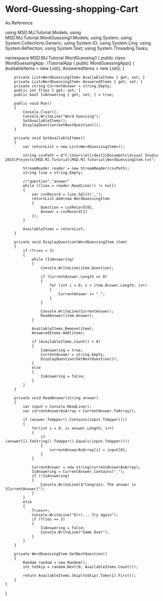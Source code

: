 # Word-Guessing-shopping-Cart
As Reference


using MSD.MJ.Tutorial.Models;
using MSD.MJ.Tutorial.WordGuessing1.Models;
using System;
using System.Collections.Generic;
using System.IO;
using System.Linq;
using System.Reflection;
using System.Text;
using System.Threading.Tasks;


namespace MSD.MJ.Tutorial.WordGuessing1
{
    public class WordGuessingApp : ITutorialApp
    {
        public WordGuessingApp()
        {
            AvailableItems = new List<WordGuessingItem>();
            AnsweredItems = new List<WordGuessingItem>();
        }

        private List<WordGuessingItem> AvailableItems { get; set; }
        private List<WordGuessingItem> AnsweredItems { get; set; }
        private string CurrentAnswer = string.Empty;
        public int Tries { get; set; }
        public bool IsAnswering { get; set; } = true;

        public void Run()
        {
            Console.Clear();
            Console.WriteLine("Word Guessing");
            SetAvailableItems();
            DisplayQuestion(GetNextQuestion());
        }

        private void SetAvailableItems()
        {
            var returnList = new List<WordGuessingItem>();

            string csvPath = @"C:\Users\mllrdev11\Documents\Visual Studio 2015\Projects\MSD.MJ.Tutorial\MSD.MJ.Tutorial\WordGuessingItem.txt";

            StreamReader reader = new StreamReader(csvPath);
            string line = string.Empty;

            //"question","answer"
            while ((line = reader.ReadLine()) != null)
            {
                var csvRecord = line.Split(',');
                returnList.Add(new WordGuessingItem
                {
                    Question = csvRecord[0],
                    Answer = csvRecord[1]
                });
            }

            AvailableItems = returnList;
        }

        private void DisplayQuestion(WordGuessingItem item)
        {
            if (Tries < 3)
            {
                while (IsAnswering)
                {
                    Console.WriteLine(item.Question);

                    if (CurrentAnswer.Length == 0)
                    {
                        for (int i = 0; i < item.Answer.Length; i++)
                        {
                            CurrentAnswer += "_";
                        }
                    }

                    Console.WriteLine(CurrentAnswer);
                    ReadAnswer(item.Answer);
                }

                AvailableItems.Remove(item);
                AnsweredItems.Add(item);

                if (AvailableItems.Count() > 0)
                {
                    IsAnswering = true;
                    CurrentAnswer = string.Empty;
                    DisplayQuestion(GetNextQuestion());
                }
                else
                {
                    IsAnswering = false;
                }
            }
        }

        private void ReadAnswer(string answer)
        {
            var input = Console.ReadLine();
            var currentAnswerAsArray = CurrentAnswer.ToArray();

            if (answer.ToUpper().Contains(input.ToUpper()))
            {
                for(int i = 0; i< answer.Length; i++)
                {
                    if (answer[i].ToString().ToUpper().Equals(input.ToUpper()))
                    {
                        currentAnswerAsArray[i] = input[0];
                    }
                }

                CurrentAnswer = new string(currentAnswerAsArray);
                IsAnswering = CurrentAnswer.Contains("_");
                if (!IsAnswering)
                {                    
                    Console.WriteLine($"Congrats: The answer is {CurrentAnswer}");
                }
            }
            else
            {
                Tries++;
                Console.WriteLine("Errr... Try again");
                if (Tries == 3)
                {
                    IsAnswering = false;
                    Console.WriteLine("Game Over");
                }
            }
        }

        private WordGuessingItem GetNextQuestion()
        {
            Random random = new Random();
            int toSkip = random.Next(0, AvailableItems.Count());

            return AvailableItems.Skip(toSkip).Take(1).First();
        }
    }
}
